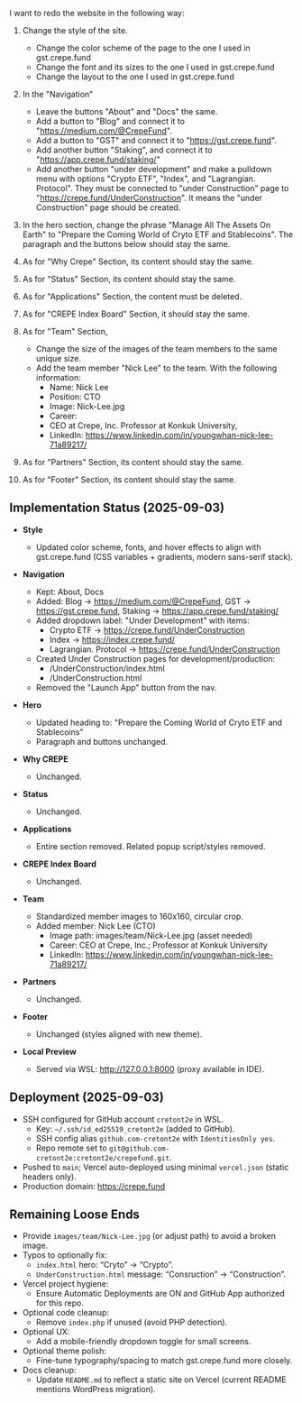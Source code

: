 I want to redo the website in the following way:

1. Change the style of the site.
   - Change the color scheme of the page to the one I used in gst.crepe.fund
   - Change the font and its sizes to the one I used in gst.crepe.fund
   - Change the layout to the one I used in gst.crepe.fund

2. In the "Navigation"
   - Leave the buttons "About" and "Docs" the same. 
   - Add a button to "Blog" and connect it to "https://medium.com/@CrepeFund".
   - Add a button to "GST" and connect it to "https://gst.crepe.fund".
   - Add another button "Staking", and connect it to "https://app.crepe.fund/staking/"
   - Add another button "under development" and make a pulldown menu with options "Crypto ETF", "Index", and "Lagrangian. Protocol". They must be connected to "under Construction" page to "https://crepe.fund/UnderConstruction". It means the "under Construction" page should be created.


3. In the hero section, change the phrase "Manage All The Assets On Earth" to "Prepare the Coming World of Cryto ETF and Stablecoins". The paragraph and the buttons below should stay the same.

4. As for "Why Crepe" Section, its content  should stay the same. 

5. As for "Status" Section, its content should stay the same.

6. As for "Applications" Section, the content must be deleted. 

7. As for "CREPE Index Board" Section, it should stay the same.

8. As for "Team" Section,
   - Change the size of the images of the team members to the same unique size. 
   - Add the team member "Nick Lee" to the team. With the following information:
     - Name: Nick Lee
     - Position: CTO
     - Image: Nick-Lee.jpg
     - Career: 
     - CEO at Crepe, Inc. 
       Professor at Konkuk University,      
     - LinkedIn: https://www.linkedin.com/in/youngwhan-nick-lee-71a89217/

9. As for "Partners" Section, its content should stay the same.

10. As for "Footer" Section, its content should stay the same.


## Implementation Status (2025-09-03)

- __Style__
  - Updated color scheme, fonts, and hover effects to align with gst.crepe.fund (CSS variables + gradients, modern sans-serif stack).

- __Navigation__
  - Kept: About, Docs
  - Added: Blog → https://medium.com/@CrepeFund, GST → https://gst.crepe.fund, Staking → https://app.crepe.fund/staking/
  - Added dropdown label: "Under Development" with items:
    - Crypto ETF → https://crepe.fund/UnderConstruction
    - Index → https://index.crepe.fund/
    - Lagrangian. Protocol → https://crepe.fund/UnderConstruction
  - Created Under Construction pages for development/production:
    - /UnderConstruction/index.html
    - /UnderConstruction.html
  - Removed the "Launch App" button from the nav.

- __Hero__
  - Updated heading to: "Prepare the Coming World of Cryto ETF and Stablecoins"
  - Paragraph and buttons unchanged.

- __Why CREPE__
  - Unchanged.

- __Status__
  - Unchanged.

- __Applications__
  - Entire section removed. Related popup script/styles removed.

- __CREPE Index Board__
  - Unchanged.

- __Team__
  - Standardized member images to 160x160, circular crop.
  - Added member: Nick Lee (CTO)
    - Image path: images/team/Nick-Lee.jpg (asset needed)
    - Career: CEO at Crepe, Inc.; Professor at Konkuk University
    - LinkedIn: https://www.linkedin.com/in/youngwhan-nick-lee-71a89217/

- __Partners__
  - Unchanged.

- __Footer__
  - Unchanged (styles aligned with new theme).

- __Local Preview__
  - Served via WSL: http://127.0.0.1:8000 (proxy available in IDE).

## Deployment (2025-09-03)

- SSH configured for GitHub account `cretont2e` in WSL.
  - Key: `~/.ssh/id_ed25519_cretont2e` (added to GitHub).
  - SSH config alias `github.com-cretont2e` with `IdentitiesOnly yes`.
  - Repo remote set to `git@github.com-cretont2e:cretont2e/crepefund.git`.
- Pushed to `main`; Vercel auto-deployed using minimal `vercel.json` (static headers only).
- Production domain: https://crepe.fund

## Remaining Loose Ends

- Provide `images/team/Nick-Lee.jpg` (or adjust path) to avoid a broken image.
- Typos to optionally fix:
  - `index.html` hero: “Cryto” → “Crypto”.
  - `UnderConstruction.html` message: “Consruction” → “Construction”.
- Vercel project hygiene:
  - Ensure Automatic Deployments are ON and GitHub App authorized for this repo.
- Optional code cleanup:
  - Remove `index.php` if unused (avoid PHP detection).
- Optional UX:
  - Add a mobile-friendly dropdown toggle for small screens.
- Optional theme polish:
  - Fine-tune typography/spacing to match gst.crepe.fund more closely.
- Docs cleanup:
  - Update `README.md` to reflect a static site on Vercel (current README mentions WordPress migration).
